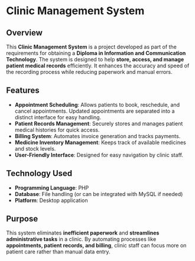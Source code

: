 # Clinic Management System

## Overview
This **Clinic Management System** is a project developed as part of the requirements for obtaining a **Diploma in Information and Communication Technology**.
The system is designed to help **store, access, and manage patient medical records** efficiently.
It enhances the accuracy and speed of the recording process while reducing paperwork and manual errors.

## Features
- **Appointment Scheduling**: Allows patients to book, reschedule, and cancel appointments. Updated appointments are separated into a distinct interface for easy handling.
- **Patient Records Management**: Securely stores and manages patient medical histories for quick access.
- **Billing System**: Automates invoice generation and tracks payments.
- **Medicine Inventory Management**: Keeps track of available medicines and stock levels.
- **User-Friendly Interface**: Designed for easy navigation by clinic staff.

## Technology Used
- **Programming Language**: PHP
- **Database**: File handling (or can be integrated with MySQL if needed)
- **Platform**: Desktop application

## Purpose
This system eliminates **inefficient paperwork** and **streamlines administrative tasks** in a clinic. By automating processes like **appointments, patient records, and billing**, clinic staff can focus more on patient care rather than manual data entry.



